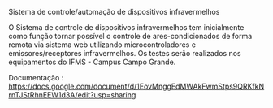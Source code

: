Sistema de controle/automação de dispositivos infravermelhos

O Sistema de controle de dispositivos infravermelhos tem inicialmente como função tornar possível o controle de ares-condicionados de forma remota via sistema web utilizando microcontroladores e emissores/receptores infravermelhos. Os testes serão realizados nos equipamentos do IFMS - Campus Campo Grande.

Documentação : https://docs.google.com/document/d/1EovMnggEdMWAkFwmStps9QRKfkNrnTJStRhnEEW1d3A/edit?usp=sharing  

